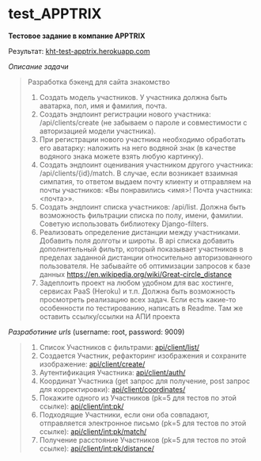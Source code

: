 # test_APPTRIX
**Тестовое задание в компание APPTRIX**

Результат: [kht-test-apptrix.herokuapp.com](https://kht-test-apptrix.herokuapp.com/api/)

*Описание задачи*

> Разработка бэкенд для сайта знакомство
> 1.	Создать модель участников. У участника должна быть аватарка, пол, имя и фамилия, почта. 
> 2.	Создать эндпоинт регистрации нового участника: /api/clients/create (не забываем о пароле и совместимости с авторизацией модели участника). 
> 3.	При регистрации нового участника необходимо обработать его аватарку: наложить на него водяной знак (в качестве водяного знака можете взять любую картинку). 
> 4.	Создать эндпоинт оценивания участником другого участника: /api/clients/{id}/match. В случае, если возникает взаимная симпатия, то ответом выдаем почту клиенту и отправляем на почты участников: «Вы понравились <имя>! Почта участника: <почта>». 
> 5.	Создать эндпоинт списка участников: /api/list. Должна быть возможность фильтрации списка по полу, имени, фамилии. Советую использовать библиотеку Django-filters. 
> 6.	Реализовать определение дистанции между участниками. Добавить поля долготы и широты. В api списка добавить дополнительный фильтр, который показывает участников в пределах заданной дистанции относительно авторизованного пользователя. Не забывайте об оптимизации запросов к базе данных https://en.wikipedia.org/wiki/Great-circle_distance 
> 7.	Задеплоить проект на любом удобном для вас хостинге, сервисах PaaS (Heroku) и т.п. Должна быть возможность просмотреть реализацию всех задач. Если есть какие-то особенности по тестированию, написать в Readme. Там же оставить ссылку/ссылки на АПИ проекта

*Разработиние urls*
(username: root, password: 9009)
> 1. Список Участников с фильтрами: [api/client/list/](https://kht-test-apptrix.herokuapp.com/api/client/list/)
> 2. Создается Участник, рефакторинг изображения и сохраните изображение: [api/client/create/](https://kht-test-apptrix.herokuapp.com/api/client/create/)
> 3. Аутентификация Участника: [api/client/auth/](https://kht-test-apptrix.herokuapp.com/api/client/auth/)
> 4. Координат Участника (get запрос для получение, post запрос для корректировки): [api/client/coordinates/](https://kht-test-apptrix.herokuapp.com/api/client/coordinates/)
> 5. Покажите одного из Участников (pk=5 для тестов по этой ссылке): [api/client/<int:pk>/](https://kht-test-apptrix.herokuapp.com/api/client/5/)
> 6. Подходящие Участники, если они оба совпадают, отправляется электронное письмо (pk=5 для тестов по этой ссылке): [api/client/<int:pk>/match/](https://kht-test-apptrix.herokuapp.com/api/client/5/match/)
> 7. Получение расстояние Участников (pk=5 для тестов по этой ссылке): [api/client/<int:pk>/distance/](https://kht-test-apptrix.herokuapp.com/api/client/5/distance/)

